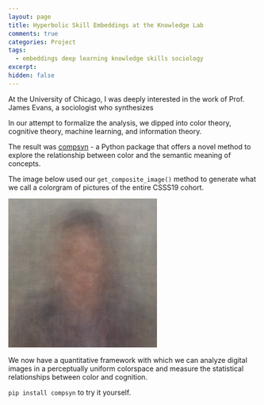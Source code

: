 ```yaml
---
layout: page
title: Hyperbolic Skill Embeddings at the Knowledge Lab
comments: true
categories: Project
tags:
  - embeddings deep learning knowledge skills sociology
excerpt:
hidden: false
---
```


At the University of Chicago, I was deeply interested in the work of Prof. James Evans, a sociologist who synthesizes 

In our attempt to formalize the analysis, we dipped into color theory, cognitive theory, machine learning, and information theory.

The result was [compsyn](https://github.com/bakerwho/comp-syn) - a Python package that offers a novel method to explore the relationship between color and the semantic meaning of concepts.

The image below used our `get_composite_image()` method to generate what we call a colorgram of pictures of the entire CSSS19 cohort.

![CSSS19 composite image](/images/2019/csssfaces_composite.png)

We now have a quantitative framework with which we can analyze digital images in a perceptually uniform colorspace and measure the statistical relationships between color and cognition.

`pip install compsyn` to try it yourself.
